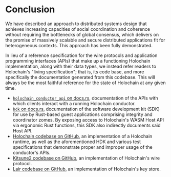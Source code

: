 # Conclusion

We have described an approach to distributed systems design that achieves increasing capacities of social coordination and coherence without requiring the bottlenecks of global consensus, which delivers on the promise of massively scalable and secure distributed applications fit for heterogeneous contexts. This approach has been fully demonstrated.

In lieu of a reference specification for the wire protocols and application programming interfaces (APIs) that make up a functioning Holochain implementation, along with their data types, we instead refer readers to Holochain's "living specification"; that is, its code base, and more specifically the documentation generated from this codebase. This will always be the most faithful reference for the state of Holochain at any given time.

* [`holochain_conductor_api` on docs.rs](https://docs.rs/holochain_conductor_api), documentation of the APIs with which clients interact with a running Holochain conductor.
* [`hdk` on docs.rs](https://docs.rs/hdk), documentation of the software development kit (SDK) for use by Rust-based guest applications comprising integrity and coordinator zomes. By exposing access to Holochain's WASM Host API via ergonomic Rust functions, this SDK also indirectly documents said Host API.
* [Holochain codebase on GitHub](https://github.com/holochain/holochain), an implementation of a Holochain runtime, as well as the aforementioned HDK and various test specifications that demonstrate proper and improper usage of the conductor's APIs.
* [Kitsune2 codebase on GitHub](https://github.com/holochain/kitsune2), an implementation of Holochain's wire protocol.
* [Lair codebase on GitHub](https://github.com/holochain/lair), an implementation of Holochain's key store.